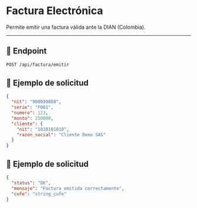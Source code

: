 # Factura Electrónica

Permite emitir una factura válida ante la DIAN (Colombia).

---

## 🧩 Endpoint
```bash
POST /api/factura/emitir
```

## 🧾 Ejemplo de solicitud

```json
{
  "nit": "900999888",
  "serie": "F001",
  "numero": 123,
  "monto": 250000,
  "cliente": {
    "nit": "1010101010",
    "razon_social": "Cliente Demo SAS"
  }
}
```

## 📘 Ejemplo de solicitud

```json
{
  "status": "OK",
  "mensaje": "Factura emitida correctamente",
  "cufe": "string_cufe"
}
```